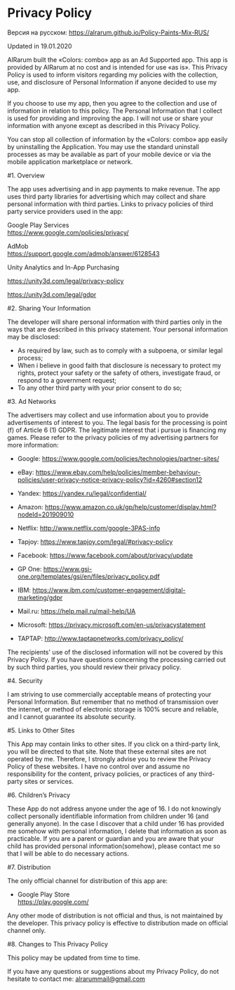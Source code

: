 # Privacy Policy



Версия на русском: https://alrarum.github.io/Policy-Paints-Mix-RUS/

Updated in 19.01.2020

AlRarum built the «Colors: combo» app as an Ad Supported app. This app is provided by AlRarum at no cost and is intended for use «as is».
This Privacy Policy is used to inform visitors regarding my policies with the collection, use, and disclosure of Personal Information if anyone decided to use my app.

If you choose to use my app, then you agree to the collection and use of information in relation to this policy. The Personal Information that I collect is used for providing and improving the app. I will not use or share your information with anyone except as described in this Privacy Policy.

You can stop all collection of information by the «Colors: combo» app easily by uninstalling the Application. You may use the standard uninstall processes as may be available as part of your mobile device or via the mobile application marketplace or network.


#1. Overview

The app uses advertising and in app payments to make revenue. The app uses third party libraries for advertising which may collect and share personal information with third parties.
Links to privacy policies of third party service providers used in the app:

Google Play Services   
https://www.google.com/policies/privacy/

AdMob                
https://support.google.com/admob/answer/6128543


Unity Analytics and In-App Purchasing

https://unity3d.com/legal/privacy-policy

https://unity3d.com/legal/gdpr
 

#2. Sharing Your Information

The developer will share personal information with third parties only in the ways that are described in this privacy statement.
Your personal information may be disclosed:
* As required by law, such as to comply with a subpoena, or similar legal process;
* When i believe in good faith that disclosure is necessary to protect my rights, protect your safety or the safety of others, investigate fraud, or respond to a government request;
* To any other third party with your prior consent to do so;


#3. Ad Networks

The advertisers may collect and use information about you to provide advertisements of interest to you.
The legal basis for the processing is point (f) of Article 6 (1) GDPR. The legitimate interest that i pursue is financing my games.
Please refer to the privacy policies of my advertising partners for more information:

* Google:
https://www.google.com/policies/technologies/partner-sites/

* eBay:
https://www.ebay.com/help/policies/member-behaviour-policies/user-privacy-notice-privacy-policy?id=4260#section12

* Yandex:
https://yandex.ru/legal/confidential/

* Amazon:
https://www.amazon.co.uk/gp/help/customer/display.html?nodeId=201909010

* Netflix:
http://www.netflix.com/google-3PAS-info

* Tapjoy:
https://www.tapjoy.com/legal/#privacy-policy

* Facebook:
https://www.facebook.com/about/privacy/update

* GP One:
https://www.gsi-one.org/templates/gsi/en/files/privacy_policy.pdf

* IBM:
https://www.ibm.com/customer-engagement/digital-marketing/gdpr

* Mail.ru:
https://help.mail.ru/mail-help/UA

* Microsoft:
https://privacy.microsoft.com/en-us/privacystatement

* TAPTAP:
http://www.taptapnetworks.com/privacy_policy/

The recipients' use of the disclosed information will not be covered by this Privacy Policy. If you have questions concerning the processing carried out by such third parties, you should review their privacy policy.


#4. Security

I am striving to use commercially acceptable means of protecting your Personal Information. But remember that no method of transmission over the internet, or method of electronic storage is 100% secure and reliable, and I cannot guarantee its absolute security.


#5. Links to Other Sites

This App may contain links to other sites. If you click on a third-party link, you will be directed to that site. Note that these external sites are not operated by me. Therefore, I strongly advise you to review the Privacy Policy of these websites. I have no control over and assume no responsibility for the content, privacy policies, or practices of any third-party sites or services.

 
#6. Children’s Privacy

These App do not address anyone under the age of 16. I do not knowingly collect personally identifiable information from children under 16 (and generally anyone). In the case I discover that a child under 16 has provided me somehow with personal information, I delete that information as soon as practicable. If you are a parent or guardian and you are aware that your child has provided personal information(somehow), please contact me so that I will be able to do necessary actions.


#7. Distribution

The only official channel for distribution of this app are:
* Google Play Store            
https://play.google.com/

Any other mode of distribution is not official and thus, is not maintained by the developer. This privacy policy is effective to distribution made on official channel only.


#8. Changes to This Privacy Policy

This policy may be updated from time to time.

If you have any questions or suggestions about my Privacy Policy, do not hesitate to contact me: alrarummail@gmail.com
